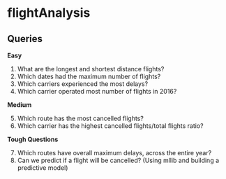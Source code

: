 # flightAnalysis

## Queries

**Easy**
1. What are the longest and shortest distance flights?
2. Which dates had the maximum number of flights?
3. Which carriers experienced the most delays?
4. Which carrier operated most number of flights in 2016?


**Medium**

5. Which route has the most cancelled flights?
6. Which carrier has the highest cancelled flights/total flights ratio?


**Tough Questions**

7. Which routes have overall maximum delays, across the entire year?
8. Can we predict if a flight will be cancelled? (Using mllib and building a predictive model)

